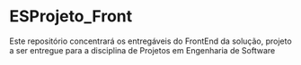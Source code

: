 # ESProjeto_Front

Este repositório concentrará os entregáveis do FrontEnd da solução, projeto a ser entregue para a disciplina de Projetos em Engenharia de Software
